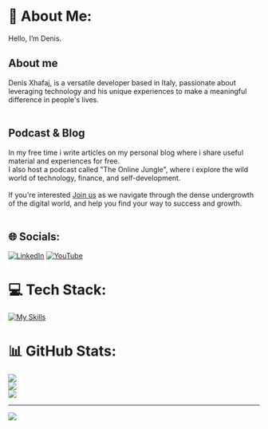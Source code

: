 # 👋 About Me:
Hello, I’m Denis.<br>

## About me
Denis Xhafaj, is a versatile developer based in Italy,  passionate about leveraging technology and his unique experiences to make a meaningful difference in people's lives.<br><br>
## Podcast & Blog
In my free time i write articles on my personal blog where i share useful material and experiences for free.<br>I also host a podcast called "The Online Jungle", where i explore the wild world of technology, finance, and self-development. <br><br>If you're interested [Join us](https://albaniancoder.pages.dev/podcast) as we navigate through the dense undergrowth of the digital world, and help you find your way to success and growth.<br><br>


## 🌐 Socials:
[![LinkedIn](https://img.shields.io/badge/LinkedIn-%230077B5.svg?logo=linkedin&logoColor=white)](https://linkedin.com/in/https://linkedin.com/in/dennis-xhafaj-b48a2528a) [![YouTube](https://img.shields.io/badge/YouTube-%23FF0000.svg?logo=YouTube&logoColor=white)](https://youtube.com/@https://www.youtube.com/@Online_Jungle) 

# 💻 Tech Stack:
[![My Skills](https://skillicons.dev/icons?i=html,css,js,c,java,figma,linux,git)](https://skillicons.dev)

# 📊 GitHub Stats:
![](https://github-readme-stats.vercel.app/api?username=xaxoman&theme=vue&hide_border=false&include_all_commits=true&count_private=true)<br/>
![](https://github-readme-streak-stats.herokuapp.com/?user=xaxoman&theme=vue&hide_border=false)<br/>
![](https://github-readme-stats.vercel.app/api/top-langs/?username=xaxoman&theme=vue&hide_border=false&include_all_commits=true&count_private=true&layout=compact)

---
[![](https://visitcount.itsvg.in/api?id=xaxoman&icon=0&color=0)](https://visitcount.itsvg.in)

<!-- Proudly created with GPRM ( https://gprm.itsvg.in ) -->
